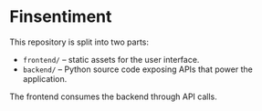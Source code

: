 # Finsentiment

This repository is split into two parts:

- `frontend/` – static assets for the user interface.
- `backend/` – Python source code exposing APIs that power the application.

The frontend consumes the backend through API calls.
